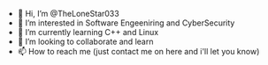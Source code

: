 - 👋 Hi, I’m @TheLoneStar033
- 👀 I’m interested in Software Engeeniring and CyberSecurity 
- 🌱 I’m currently learning C++ and Linux
- 💞️ I’m looking to collaborate and learn
- 📫 How to reach me (just contact me on here and i'll let you know)

<!---
TheLoneStar033/TheLoneStar033 is a ✨ special ✨ repository because its `README.md` (this file) appears on your GitHub profile.
You can click the Preview link to take a look at your changes.
--->
